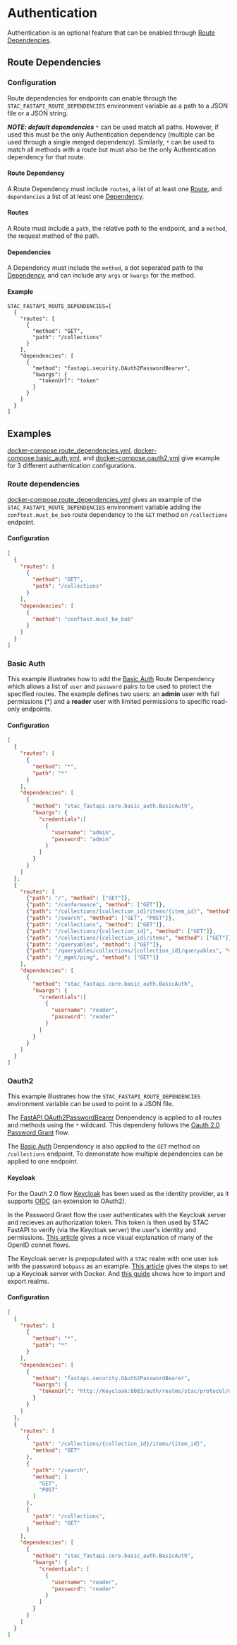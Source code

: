 # Authentication

Authentication is an optional feature that can be enabled through [Route Dependencies](#route-dependencies).

## Route Dependencies

### Configuration

Route dependencies for endpoints can enable through the `STAC_FASTAPI_ROUTE_DEPENDENCIES` 
environment variable as a path to a JSON file or a JSON string.

***NOTE: default dependencies***
`*` can be used match all paths. However, if used this must be the only Authentication dependency (multiple can be used through a 
single merged dependency). Similarly, `*` can be used to match all methods with a route but must also be the only Authentication 
dependency for that route.

#### Route Dependency

A Route Dependency must include `routes`, a list of at least one [Route](#routes), and `dependencies` a
list of at least one [Dependency](#dependencies).

#### Routes

A Route must include a `path`, the relative path to the endpoint, and a `method`, the request method of the path.

#### Dependencies

A Dependency must include the `method`, a dot seperated path to the [Dependency](https://fastapi.tiangolo.com/tutorial/dependencies), and 
can include any `args` or `kwargs` for the method.

#### Example
```
STAC_FASTAPI_ROUTE_DEPENDENCIES=[
  {
    "routes": [
      {
        "method": "GET",
        "path": "/collections"
      }
    ],
    "dependencies": [
      {
        "method": "fastapi.security.OAuth2PasswordBearer",
        "kwargs": {
          "tokenUrl": "token"
        }
      }
    ]
  }
]
```

## Examples

[docker-compose.route_dependencies.yml](docker-compose.route_dependencies.yml), [docker-compose.basic_auth.yml](docker-compose.basic_auth.yml), and [docker-compose.oauth2.yml](docker-compose.oauth2.yml)
 give example for 3 different authentication configurations.

### Route dependencies

[docker-compose.route_dependencies.yml](docker-compose.route_dependencies.yml) gives an example of 
the `STAC_FASTAPI_ROUTE_DEPENDENCIES` environment variable adding the `conftest.must_be_bob` route 
dependency to the `GET` method on `/collections` endpoint.

#### Configuration

```json
[
  {
    "routes": [
      {
        "method": "GET",
        "path": "/collections"
      }
    ],
    "dependencies": [
      {
        "method": "conftest.must_be_bob"
      }
    ]
  }
]
```

### Basic Auth

This example illustrates how to add the [Basic Auth](../../stac_fastapi/core/stac_fastapi/core/basic_auth.py) Route Denpendency 
which allows a list of `user` and `password` pairs to be used to protect the specified routes.
The example defines two users: an **admin** user with full permissions (*) and a **reader** user with 
limited permissions to specific read-only endpoints.

#### Configuration

```json
[
  {
    "routes": [
      {
        "method": "*",
        "path": "*"
      }
    ],
    "dependencies": [
      {
        "method": "stac_fastapi.core.basic_auth.BasicAuth",
        "kwargs": {
          "credentials":[
            {
              "username": "admin",
              "password": "admin"
            }
          ]
        }
      }
    ]
  },
  {
    "routes": [
      {"path": "/", "method": ["GET"]},
      {"path": "/conformance", "method": ["GET"]},
      {"path": "/collections/{collection_id}/items/{item_id}", "method": ["GET"]},
      {"path": "/search", "method": ["GET", "POST"]},
      {"path": "/collections", "method": ["GET"]},
      {"path": "/collections/{collection_id}", "method": ["GET"]},
      {"path": "/collections/{collection_id}/items", "method": ["GET"]},
      {"path": "/queryables", "method": ["GET"]},
      {"path": "/queryables/collections/{collection_id}/queryables", "method": ["GET"]},
      {"path": "/_mgmt/ping", "method": ["GET"]}
    ],
    "dependencies": [
      {
        "method": "stac_fastapi.core.basic_auth.BasicAuth",
        "kwargs": {
          "credentials":[
            {
              "username": "reader",
              "password": "reader"
            }
          ]
        }
      }
    ]
  }
]
```

### Oauth2

This example illustrates how the `STAC_FASTAPI_ROUTE_DEPENDENCIES` environment variable can be used to point to a JSON file.

The [FastAPI OAuth2PasswordBearer](../../stac_fastapi/core/stac_fastapi/core/basic_auth.py) Denpendency is applied to all routes 
and methods using the `*` wildcard. This dependeny follows the [Oauth 2.0 Password Grant](https://oauth.net/2/grant-types/password) flow.

The [Basic Auth](../../stac_fastapi/core/stac_fastapi/core/basic_auth.py) Denpendency is also applied to the `GET` method 
on `/collections` endpoint. To demonstate how multiple dependencies can be applied to one endpoint.


#### Keycloak

For the Oauth 2.0 flow [Keycloak](https://www.keycloak.org/) has been used as the identity provider, as it supports [OIDC](https://www.microsoft.com/en-us/security/business/security-101/what-is-openid-connect-oidc) (an extension to OAuth2).

In the Password Grant flow the user authenticates with the Keycloak server and recieves an authorization token. This token 
is then used by STAC FastAPI to verify (via the Keycloak server) the user's identity and permissions. [This article](https://darutk.medium.com/diagrams-of-all-the-openid-connect-flows-6968e3990660) 
gives a nice visual explanation of many of the OpenID connet flows.

The Keycloak server is prepopulated with a `STAC` realm with one user `bob` with the password `bobpass` as an example. [This article](https://wkrzywiec.medium.com/create-and-configure-keycloak-oauth-2-0-authorization-server-f75e2f6f6046)
gives the steps to set up a Keycloak server with Docker. And [this guide](https://www.keycloak.org/server/importExport) shows how to import 
and export realms.

#### Configuration

```json
[
  {
    "routes": [
      {
        "method": "*",
        "path": "*"
      }
    ],
    "dependencies": [
      {
        "method": "fastapi.security.OAuth2PasswordBearer",
        "kwargs": {
          "tokenUrl": "http://Keycloak:8083/auth/realms/stac/protocol/openid-connect/token"
        }
      }
    ]
  },
  {
    "routes": [
      {
        "path": "/collections/{collection_id}/items/{item_id}",
        "method": "GET"
      },
      {
        "path": "/search",
        "method": [
          "GET",
          "POST"
        ]
      },
      {
        "path": "/collections",
        "method": "GET"
      }
    ],
    "dependencies": [
      {
        "method": "stac_fastapi.core.basic_auth.BasicAuth",
        "kwargs": {
          "credentials": [
            {
              "username": "reader",
              "password": "reader"
            }
          ]
        }
      }
    ]
  }
]
```
